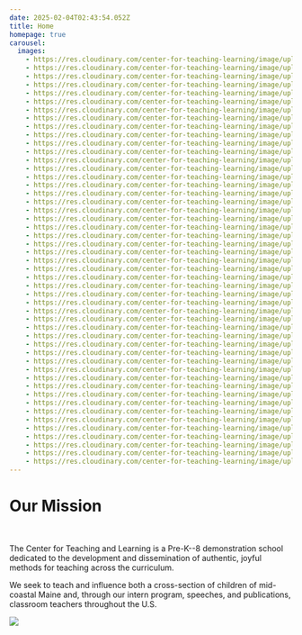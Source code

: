 ```yaml
---
date: 2025-02-04T02:43:54.052Z
title: Home
homepage: true
carousel:
  images:
    - https://res.cloudinary.com/center-for-teaching-learning/image/upload/v1738561432/IMG_0085_rtdzo7.jpg
    - https://res.cloudinary.com/center-for-teaching-learning/image/upload/v1738560986/IMG_2306_un6bm2.jpg
    - https://res.cloudinary.com/center-for-teaching-learning/image/upload/v1738560852/unnamed-1082_zu3yl3.jpg
    - https://res.cloudinary.com/center-for-teaching-learning/image/upload/v1738560800/unnamed-1150_xoxnvi.jpg
    - https://res.cloudinary.com/center-for-teaching-learning/image/upload/v1665867860/Home%20page%20photos/school.1080.31_nzfsxk.jpg
    - https://res.cloudinary.com/center-for-teaching-learning/image/upload/v1738560741/unnamed-1190_k0dnc9.jpg
    - https://res.cloudinary.com/center-for-teaching-learning/image/upload/v1738560703/unnamed-1187_t6ijbb.jpg
    - https://res.cloudinary.com/center-for-teaching-learning/image/upload/v1738560512/unnamed-1146_awqijp.jpg
    - https://res.cloudinary.com/center-for-teaching-learning/image/upload/v1665867858/Home%20page%20photos/school.1080.22_gmsyl1.jpg
    - https://res.cloudinary.com/center-for-teaching-learning/image/upload/v1738559972/unnamed-1043_nbtac3.jpg
    - https://res.cloudinary.com/center-for-teaching-learning/image/upload/v1738559940/unnamed-1041_tdene1.jpg
    - https://res.cloudinary.com/center-for-teaching-learning/image/upload/v1738560009/image-30_lqcvzz.jpg
    - https://res.cloudinary.com/center-for-teaching-learning/image/upload/v1738560479/unnamed-1136_u6geai.jpg
    - https://res.cloudinary.com/center-for-teaching-learning/image/upload/v1665867857/Home%20page%20photos/school.1080.21_swm1fz.jpg
    - https://res.cloudinary.com/center-for-teaching-learning/image/upload/v1738560661/unnamed-1185_cnfdxj.jpg
    - https://res.cloudinary.com/center-for-teaching-learning/image/upload/v1738560202/IMG_1445_m11ezy.jpg
    - https://res.cloudinary.com/center-for-teaching-learning/image/upload/v1665867863/Home%20page%20photos/school.1080.9_jqpbzd.jpg
    - https://res.cloudinary.com/center-for-teaching-learning/image/upload/v1738560061/unnamed-1067_ti5ytc.jpg
    - https://res.cloudinary.com/center-for-teaching-learning/image/upload/v1738560411/unnamed-1027_prung5.jpg
    - https://res.cloudinary.com/center-for-teaching-learning/image/upload/v1738559772/unnamed-1040_zpce9c.jpg
    - https://res.cloudinary.com/center-for-teaching-learning/image/upload/v1738560360/unnamed-1093_quqjqz.jpg
    - https://res.cloudinary.com/center-for-teaching-learning/image/upload/v1665867860/Home%20page%20photos/school.1080.36_l9ricn.jpg
    - https://res.cloudinary.com/center-for-teaching-learning/image/upload/v1738559742/unnamed-1032_l7gax5.jpg
    - https://res.cloudinary.com/center-for-teaching-learning/image/upload/v1665867860/Home%20page%20photos/school.1080.33_ozbuim.jpg
    - https://res.cloudinary.com/center-for-teaching-learning/image/upload/v1738560321/unnamed-1106_gp9blr.jpg
    - https://res.cloudinary.com/center-for-teaching-learning/image/upload/v1738559697/unnamed-990_gegn0t.jpg
    - https://res.cloudinary.com/center-for-teaching-learning/image/upload/v1738559476/unnamed-987_sq43jo.jpg
    - https://res.cloudinary.com/center-for-teaching-learning/image/upload/v1738559401/unnamed-945_jnkgb1.jpg
    - https://res.cloudinary.com/center-for-teaching-learning/image/upload/v1738559442/unnamed-963_dm306q.jpg
    - https://res.cloudinary.com/center-for-teaching-learning/image/upload/v1738559269/unnamed-920_g3w5l6.jpg
    - https://res.cloudinary.com/center-for-teaching-learning/image/upload/v1738559088/unnamed-868_c2apow.jpg
    - https://res.cloudinary.com/center-for-teaching-learning/image/upload/v1738558828/unnamed-1090_ifyxad.jpg
    - https://res.cloudinary.com/center-for-teaching-learning/image/upload/v1738558670/unnamed-1078_ucgwwu.jpg
    - https://res.cloudinary.com/center-for-teaching-learning/image/upload/v1738558706/unnamed-1085_sbchip.jpg
    - https://res.cloudinary.com/center-for-teaching-learning/image/upload/v1738558792/unnamed-1123_p7ytaf.jpg
    - https://res.cloudinary.com/center-for-teaching-learning/image/upload/v1738558641/unnamed-1066_kez3jg.jpg
    - https://res.cloudinary.com/center-for-teaching-learning/image/upload/v1738558546/image-29_x7jtgo.jpg
    - https://res.cloudinary.com/center-for-teaching-learning/image/upload/v1738558421/unnamed-1003_oa50no.jpg
    - https://res.cloudinary.com/center-for-teaching-learning/image/upload/v1738558518/image-28_a85zme.jpg
    - https://res.cloudinary.com/center-for-teaching-learning/image/upload/v1738558391/IMG_0890_f5kcdr.jpg
    - https://res.cloudinary.com/center-for-teaching-learning/image/upload/v1738558044/unnamed-851_m1hke1.jpg
    - https://res.cloudinary.com/center-for-teaching-learning/image/upload/v1738636769/IMG_0190_pf5x48.jpg
    - https://res.cloudinary.com/center-for-teaching-learning/image/upload/v1738636768/image-31_d5owtt.jpg
    - https://res.cloudinary.com/center-for-teaching-learning/image/upload/v1738636809/unnamed-872_rkszwy.jpg
    - https://res.cloudinary.com/center-for-teaching-learning/image/upload/v1738636870/image-32_ftabco.jpg
    - https://res.cloudinary.com/center-for-teaching-learning/image/upload/v1738636873/IMG_0668_un8mw4.jpg
    - https://res.cloudinary.com/center-for-teaching-learning/image/upload/v1738636963/IMG_0083_vdvbsq.jpg
    - https://res.cloudinary.com/center-for-teaching-learning/image/upload/v1738636993/image-33_lthc5v.jpg
    - https://res.cloudinary.com/center-for-teaching-learning/image/upload/v1738637025/unnamed-870_takcgp.jpg
---
```

# Our Mission

</br>

The Center for Teaching and Learning is a Pre-K--8 demonstration school dedicated to the development and dissemination of authentic, joyful methods for teaching across the curriculum.

We seek to teach and influence both a cross-section of children of mid-coastal Maine and, through our intern program, speeches, and publications, classroom teachers throughout the U.S.

![](https://res.cloudinary.com/center-for-teaching-learning/image/upload/v1723484033/1723483858190-660a506a-20ad-4a10-bf74-d796a8b86687_2_z70g0c.jpg)
